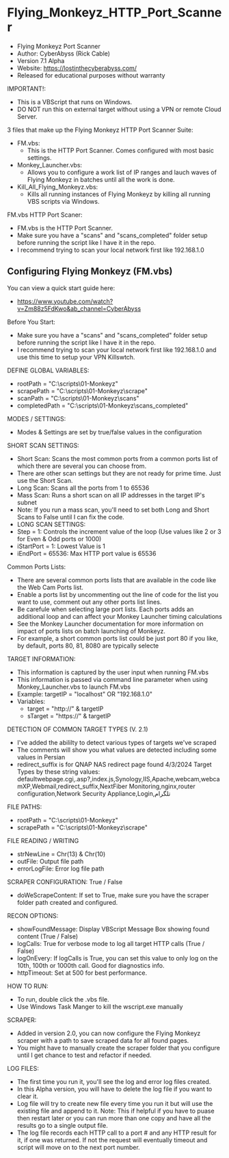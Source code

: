 # Flying_Monkeyz_HTTP_Port_Scanner
  - Flying Monkeyz Port Scanner
  - Author: CyberAbyss (Rick Cable)
  - Version 7.1 Alpha
  - Website: https://lostinthecyberabyss.com/
  - Released for educational purposes without warranty

IMPORTANT!:
  - This is a VBScript that runs on Windows.
  - DO NOT run this on external target without using a VPN or remote Cloud Server.

3 files that make up the Flying Monkeyz HTTP Port Scanner Suite:
  - FM.vbs:
    - This is the HTTP Port Scanner. Comes configured with most basic settings.
  - Monkey_Launcher.vbs:
    - Allows you to configure a work list of IP ranges and lauch waves of Flying Monkeyz in batches until all the work is done.
  - Kill_All_Flying_Monkeyz.vbs:
    - Kills all running instances of Flying Monkeyz by killing all running VBS scripts via Windows.

FM.vbs HTTP Port Scaner:
  - FM.vbs is the HTTP Port Scanner. 
  - Make sure you have a "scans" and "scans_completed" folder setup before running the script like I have it in the repo.
  - I recommend trying to scan your local network first like 192.168.1.0

## Configuring Flying Monkeyz (FM.vbs)

You can view a quick start guide here: 
- https://www.youtube.com/watch?v=Zm88z5FdKwo&ab_channel=CyberAbyss

Before You Start:
  - Make sure you have a "scans" and "scans_completed" folder setup before running the script like I have it in the repo.
  - I recommend trying to scan your local network first like 192.168.1.0 and use this time to setup your VPN Killswtch.

DEFINE GLOBAL VARIABLES:
- rootPath = "C:\scripts\01-Monkeyz"
- scrapePath = "C:\scripts\01-Monkeyz\scrape\"
- scanPath = "C:\scripts\01-Monkeyz\scans\"
- completedPath = "C:\scripts\01-Monkeyz\scans_completed\"
 
MODES / SETTINGS: 
- Modes & Settings are set by true/false values in the configuration 

SHORT SCAN SETTINGS:
- Short Scan: Scans the most common ports from a common ports list of which there are several you can choose from.
- There are other scan settings but they are not ready for prime time. Just use the Short Scan.
- Long Scan: Scans all the ports from 1 to 65536
- Mass Scan: Runs a short scan on all IP addresses in the target IP's subnet
- Note: If you run a mass scan, you'll need to set both Long and Short Scans to False until I can fix the code.
- LONG SCAN SETTINGS:
- Step = 1: Controls the increment value of the loop (Use values like 2 or 3 for Even & Odd ports or 1000)
- iStartPort = 1: Lowest Value is 1
- iEndPort = 65536: Max HTTP port value is 65536

Common Ports Lists:
- There are several common ports lists that are available in the code like the Web Cam Ports list.
- Enable a ports list by uncommenting out the line of code for the list you want to use, comment out any other ports list lines.
- Be carefule when selecting large port lists. Each ports adds an additional loop and can affect your Monkey Launcher timing calculations
- See the Monkey Launcher documentation for more information on impact of ports lists on batch launching of Monkeyz.
- For example, a short common ports list could be just port 80 if you like, by default, ports 80, 81, 8080 are typically selecte

TARGET INFORMATION:
- This information is captured by the user input when running FM.vbs
- This information is passed via command line parameter when using Monkey_Launcher.vbs to launch FM.vbs
- Example: targetIP = "localhost" OR "192.168.1.0"
- Variables:
  - target = "http://" & targetIP
  - sTarget = "https://" & targetIP

DETECTION OF COMMON TARGET TYPES (V. 2.1)
- I've added the abililty to detect various types of targets we've scraped
- The comments will show you what values are detected including some values in Persian
- redirect_suffix is for QNAP NAS redirect page found 4/3/2024
Target Types by these string values: defaultwebpage.cgi,.asp?,index.js,Synology,IIS,Apache,webcam,webcamXP,Webmail,redirect_suffix,NextFiber Monitoring,nginx,router configuration,Network Security Appliance,Login,تلگرام

FILE PATHS:
- rootPath = "C:\scripts\01-Monkeyz"
- scrapePath = "C:\scripts\01-Monkeyz\scrape\"

FILE READING / WRITING
- strNewLine = Chr(13) & Chr(10)
- outFile: Output file path
- errorLogFile: Error log file path

SCRAPER CONFIGURATION: True / False
- doWeScrapeContent: If set to True, make sure you have the scraper folder path created and configured.

RECON OPTIONS:
- showFoundMessage: Display VBScript Message Box showing found content (True / False)
- logCalls: True for verbose mode to log all target HTTP calls (True / False)
- logOnEvery: If logCalls is True, you can set this value to only log on the 10th, 100th or 1000th call. Good for diagnostics info.
- httpTimeout: Set at 500 for best performance.

HOW TO RUN:
  - To run, double click the .vbs file.
  - Use Windows Task Manger to kill the wscript.exe manually

SCRAPER:
  - Added in version 2.0, you can now configure the Flying Monkeyz scraper with a path to save scraped data for all found pages.
  - You might have to manually create the scraper folder that you configure until I get chance to test and refactor if needed.

LOG FILES:
  - The first time you run it, you'll see the log and error log files created. 
  - In this Alpha version, you will have to delete the log file if you want to clear it. 
  - Log file will try to create new file every time you run it but will use the existing file and append to it. 
    Note: This if helpful if you have to puase then restart later or you can run more than one copy and have all the results go to a single output file.
  - The log file records each HTTP call to a port # and any HTTP result for it, if one was returned. If not the request will eventually timeout and script will             move on to the next port number. 


